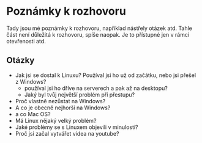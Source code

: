 # Poznámky k rozhovoru
Tady jsou mé poznámky k rozhovoru, například nástřely otázek atd. Tahle část není důležitá k rozhovoru, spíše naopak. Je to přístupné jen v rámci otevřenosti atd.

## Otázky
- Jak jsi se dostal k Linuxu? Používal jsi ho už od začátku, nebo jsi přešel z Windows?
    - používal jsi ho dříve na serverech a pak až na desktopu?
    - Jaký byl tvůj největší problém při přestupu?
- Proč vlastně nezůstat na Windows?
- A co je obecně nejhorší na Windows?
- a co Mac OS?
- Má Linux nějaký velký problém?
- Jaké problémy se s Linuxem objevili v minulosti?
- Proč jsi začal vytvářet videa na youtube?